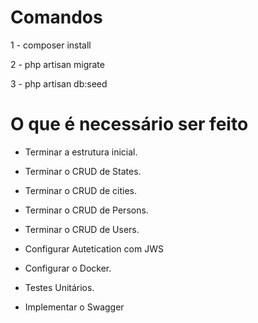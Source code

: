 <h1>Comandos</h1>

1 - composer install

2 - php artisan migrate

3 - php artisan db:seed


<h1>O que é necessário ser feito</h1>

* Terminar a estrutura inicial.

* Terminar o CRUD de States.

* Terminar o CRUD de cities.

* Terminar o CRUD de Persons.

* Terminar o CRUD de Users.

* Configurar Autetication com JWS

* Configurar o Docker.

* Testes Unitários.

* Implementar o Swagger